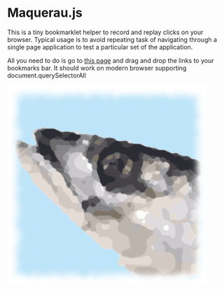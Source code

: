 # Maquerau.js

This is a tiny bookmarklet  helper to record and replay clicks on your browser.
Typical usage is to avoid repeating task of navigating through a single page application to test a particular set of the application.

All you need to do is go to [this page](http://malko.github.io/maquereau/index.html) and drag and drop the links to your bookmarks bar. It should work on modern browser supporting document.querySelectorAll

![maquereau](https://raw.githubusercontent.com/malko/maquereau/master/icon.orig.png)
